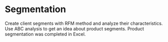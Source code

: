 # Segmentation

Create client segments with RFM method and analyze their characteristics. Use ABC analysis to get an idea about product segments.
Product segmentation was completed in Excel.
